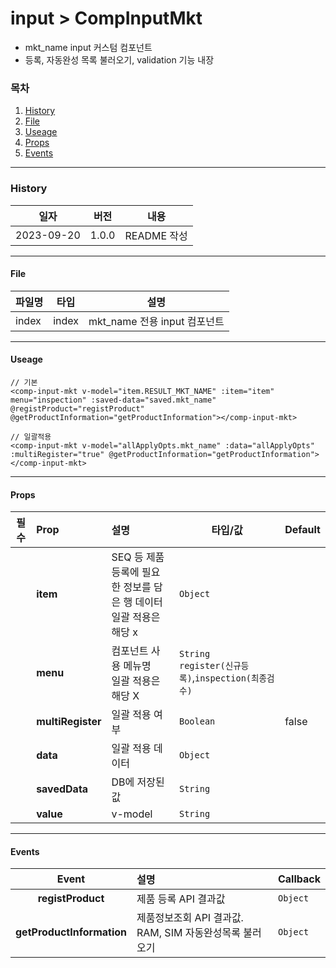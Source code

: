 # input > CompInputMkt

-   mkt_name input 커스텀 컴포넌트
-   등록, 자동완성 목록 불러오기, validation 기능 내장

### 목차

1. [History](#history)
2. [File](#file)
3. [Useage](#useage)
4. [Props](#props)
5. [Events](#events)

---

### History

| 일자       | 버전  | 내용        |
| ---------- | ----- | ----------- |
| 2023-09-20 | 1.0.0 | README 작성 |

---

#### File

| 파일명 | 타입  | 설명                         |
| ------ | ----- | ---------------------------- |
| index  | index | mkt_name 전용 input 컴포넌트 |

---

#### Useage

```vue
// 기본
<comp-input-mkt v-model="item.RESULT_MKT_NAME" :item="item" menu="inspection" :saved-data="saved.mkt_name" @registProduct="registProduct" @getProductInformation="getProductInformation"></comp-input-mkt>

// 일괄적용
<comp-input-mkt v-model="allApplyOpts.mkt_name" :data="allApplyOpts" :multiRegister="true" @getProductInformation="getProductInformation"></comp-input-mkt>
```

---

#### Props

| 필수 | Prop              | 설명                                                                 | 타입/값                                                 | Default |
| :--: | :---------------- | :------------------------------------------------------------------- | ------------------------------------------------------- | ------- |
|      | **item**          | SEQ 등 제품등록에 필요한 정보를 담은 행 데이터<br>일괄 적용은 해당 x | `Object`                                                |         |
|      | **menu**          | 컴포넌트 사용 메뉴명<br>일괄 적용은 해당 X                           | `String`<br>`register(신규등록)`,`inspection(최종검수)` |         |
|      | **multiRegister** | 일괄 적용 여부                                                       | `Boolean`                                               | false   |
|      | **data**          | 일괄 적용 데이터                                                     | `Object`                                                |         |
|      | **savedData**     | DB에 저장된 값                                                       | `String`                                                |         |
|      | **value**         | v-model                                                              | `String`                                                |         |

---

#### Events

|           Event           | 설명                                                    | Callback |
| :-----------------------: | :------------------------------------------------------ | :------- |
|     **registProduct**     | 제품 등록 API 결과값                                    | `Object` |
| **getProductInformation** | 제품정보조회 API 결과값. RAM, SIM 자동완성목록 불러오기 | `Object` |
